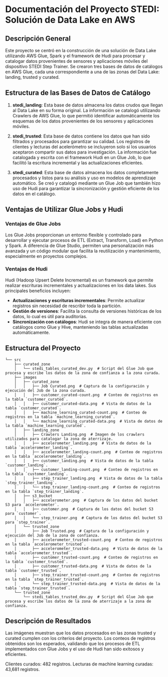 # Documentación del Proyecto STEDI: Solución de Data Lake en AWS

## Descripción General

Este proyecto se centró en la construcción de una solución de Data Lake utilizando AWS Glue, Spark y el framework de Hudi para procesar y catalogar datos provenientes de sensores y aplicaciones móviles del dispositivo STEDI Step Trainer. Se crearon tres bases de datos de catálogos en AWS Glue, cada una correspondiente a una de las zonas del Data Lake: landing, trusted y curated.

## Estructura de las Bases de Datos de Catálogo

1. **stedi_landing**: Esta base de datos almacena los datos crudos que llegan al Data Lake en su forma original. La información se catalogó utilizando Crawlers de AWS Glue, lo que permitió identificar automáticamente los esquemas de los datos provenientes de los sensores y aplicaciones móviles.

2. **stedi_trusted**: Esta base de datos contiene los datos que han sido filtrados y procesados para garantizar su calidad. Los registros de clientes y lecturas del acelerómetro se incluyeron solo si los usuarios aceptaron compartir sus datos para investigación. La información fue catalogada y escrita con el framework Hudi en un Glue Job, lo que facilitó la escritura incremental y las actualizaciones eficientes.

3. **stedi_curated**: Esta base de datos almacena los datos completamente procesados y listos para su análisis y uso en modelos de aprendizaje automático. Se creó y catalogó mediante un Glue Job que también hizo uso de Hudi para garantizar la sincronización y gestión eficiente de los datos en el catálogo.

## Ventajas de Utilizar Glue Jobs y Hudi

### Ventajas de Glue Jobs
Los Glue Jobs proporcionan un entorno flexible y controlado para desarrollar y ejecutar procesos de ETL (Extract, Transform, Load) en Python y Spark. A diferencia de Glue Studio, permiten una personalización más avanzada y un código modular que facilita la reutilización y mantenimiento, especialmente en proyectos complejos.

### Ventajas de Hudi
Hudi (Hadoop Upsert Delete Incremental) es un framework que permite realizar escrituras incrementales y actualizaciones en los data lakes. Sus principales beneficios incluyen:
- **Actualizaciones y escrituras incrementales**: Permite actualizar registros sin necesidad de rescribir toda la partición.
- **Gestión de versiones**: Facilita la consulta de versiones históricas de los datos, lo cual es útil para auditorías.
- **Sincronización con catálogos**: Hudi se integra de manera eficiente con catálogos como Glue y Hive, manteniendo las tablas actualizadas automáticamente.

## Estructura del Proyecto
```plaintext
└── src
    ├── curated_zone
    │   └── stedi_tables_curated_dev.py  # Script del Glue Job que procesa y escribe los datos de la zona de confianza a la zona curada.
    ├── images
    │   ├── curated_zone
    │   │   ├── Job Curated.png  # Captura de la configuración y ejecución del Job de la zona curada.
    │   │   ├── customer_curated-count.png  # Conteo de registros en la tabla `customer_curated`.
    │   │   ├── customer_curated-data.png  # Vista de datos de la tabla `customer_curated`.
    │   │   ├── machine_learning_curated-count.png  # Conteo de registros en la tabla `machine_learning_curated`.
    │   │   └── machine_learning_curated-data.png  # Vista de datos de la tabla `machine_learning_curated`.
    │   ├── landing_zone
    │   │   ├── Crawlers Landing.png  # Imagen de los crawlers utilizados para catalogar la zona de aterrizaje.
    │   │   ├── accelerometer_landing.png  # Vista de datos de la tabla `accelerometer_landing`.
    │   │   ├── accelerometer_landing-count.png  # Conteo de registros en la tabla `accelerometer_landing`.
    │   │   ├── customer_landing.png  # Vista de datos de la tabla `customer_landing`.
    │   │   ├── customer_landing-count.png  # Conteo de registros en la tabla `customer_landing`.
    │   │   ├── step_trainer_landing.png  # Vista de datos de la tabla `step_trainer_landing`.
    │   │   └── step_trainer_landing-count.png  # Conteo de registros en la tabla `step_trainer_landing`.
    │   ├── s3_bucket
    │   │   ├── accelerometer.png  # Captura de los datos del bucket S3 para `accelerometer`.
    │   │   ├── customer.png  # Captura de los datos del bucket S3 para `customer`.
    │   │   └── step_trainer.png  # Captura de los datos del bucket S3 para `step_trainer`.
    │   └── trusted_zone
    │       ├── Job Trusted.png  # Captura de la configuración y ejecución del Job de la zona de confianza.
    │       ├── accelerometer_trusted-count.png  # Conteo de registros en la tabla `accelerometer_trusted`.
    │       ├── accelerometer_trusted-data.png  # Vista de datos de la tabla `accelerometer_trusted`.
    │       ├── customer_trusted-count.png  # Conteo de registros en la tabla `customer_trusted`.
    │       ├── customer_trusted-data.png  # Vista de datos de la tabla `customer_trusted`.
    │       ├── step_trainer_trusted-count.png  # Conteo de registros en la tabla `step_trainer_trusted`.
    │       └── step_trainer_trusted-data.png  # Vista de datos de la tabla `step_trainer_trusted`.
    └── trusted_zone
        └── stedi_tables_trusted_dev.py  # Script del Glue Job que procesa y escribe los datos de la zona de aterrizaje a la zona de confianza.
```
## Descripción de Resultados
Las imágenes muestran que los datos procesados en las zonas trusted y curated cumplen con los criterios del proyecto. Los conteos de registros obtenidos son los esperados, validando que los procesos de ETL implementados con Glue Jobs y el uso de Hudi han sido exitosos y eficientes.

Clientes curados: 482 registros.
Lecturas de machine learning curadas: 43,681 registros.